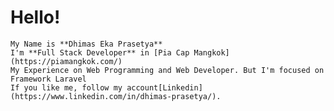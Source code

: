  # Hello! 
    My Name is **Dhimas Eka Prasetya**
    I'm **Full Stack Developer** in [Pia Cap Mangkok](https://piamangkok.com/)
    My Experience on Web Programming and Web Developer. But I'm focused on Framework Laravel
    If you like me, follow my account[Linkedin](https://www.linkedin.com/in/dhimas-prasetya/).
    

